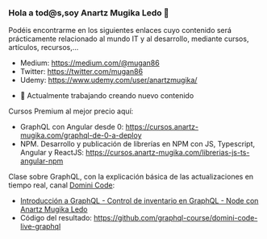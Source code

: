 ### Hola a tod@s,soy Anartz Mugika Ledo 👋

<!--
**mugan86/mugan86** is a ✨ _special_ ✨ repository because its `README.md` (this file) appears on your GitHub profile.

Here are some ideas to get you started:

- 🔭 I’m currently working on ...
- 🌱 I’m currently learning ...
- 👯 I’m looking to collaborate on ...
- 🤔 I’m looking for help with ...
- 💬 Ask me about ...
- 📫 How to reach me: ...
- 😄 Pronouns: ...
- ⚡ Fun fact: ...
-->

Podéis encontrarme en los siguientes enlaces cuyo contenido será prácticamente relacionado al mundo IT y al desarrollo, mediante cursos, artículos, recursos,...
* Medium: https://medium.com/@mugan86
* Twitter: https://twitter.com/mugan86
* Udemy: https://www.udemy.com/user/anartzmugika/


- 🔭 Actualmente trabajando creando nuevo contenido

Cursos Premium al mejor precio aquí:

* GraphQL con Angular desde 0: https://cursos.anartz-mugika.com/graphql-de-0-a-deploy
* NPM. Desarrollo y publicación de librerías en NPM con JS, Typescript, Angular y ReactJS: https://cursos.anartz-mugika.com/librerias-js-ts-angular-npm

Clase sobre GraphQL, con la explicación básica de las actualizaciones en tiempo real, canal [Domini Code](https://www.youtube.com/channel/UC3QuZuJr2_EOUak8bWUd74A):
* [Introducción a GraphQL - Control de inventario en GraphQL - Node con Anartz Mugika Ledo
](https://www.youtube.com/watch?v=jjCmNzonQVA )
* Código del resultado:
https://github.com/graphql-course/domini-code-live-graphql



